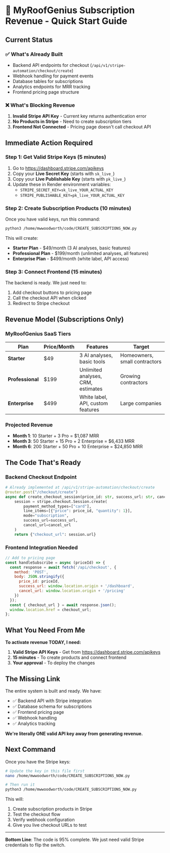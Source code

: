 # 🚀 MyRoofGenius Subscription Revenue - Quick Start Guide

## Current Status

### ✅ What's Already Built
- Backend API endpoints for checkout (`/api/v1/stripe-automation/checkout/create`)
- Webhook handling for payment events
- Database tables for subscriptions
- Analytics endpoints for MRR tracking
- Frontend pricing page structure

### ❌ What's Blocking Revenue
1. **Invalid Stripe API Key** - Current key returns authentication error
2. **No Products in Stripe** - Need to create subscription tiers
3. **Frontend Not Connected** - Pricing page doesn't call checkout API

## Immediate Action Required

### Step 1: Get Valid Stripe Keys (5 minutes)

1. Go to https://dashboard.stripe.com/apikeys
2. Copy your **Live Secret Key** (starts with `sk_live_`)
3. Copy your **Live Publishable Key** (starts with `pk_live_`)
4. Update these in Render environment variables:
   - `STRIPE_SECRET_KEY=sk_live_YOUR_ACTUAL_KEY`
   - `STRIPE_PUBLISHABLE_KEY=pk_live_YOUR_ACTUAL_KEY`

### Step 2: Create Subscription Products (10 minutes)

Once you have valid keys, run this command:

```bash
python3 /home/mwwoodworth/code/CREATE_SUBSCRIPTIONS_NOW.py
```

This will create:
- **Starter Plan** - $49/month (3 AI analyses, basic features)
- **Professional Plan** - $199/month (unlimited analyses, all features)
- **Enterprise Plan** - $499/month (white label, API access)

### Step 3: Connect Frontend (15 minutes)

The backend is ready. We just need to:
1. Add checkout buttons to pricing page
2. Call the checkout API when clicked
3. Redirect to Stripe checkout

## Revenue Model (Subscriptions Only)

### MyRoofGenius SaaS Tiers

| Plan | Price/Month | Features | Target |
|------|------------|----------|--------|
| **Starter** | $49 | 3 AI analyses, basic tools | Homeowners, small contractors |
| **Professional** | $199 | Unlimited analyses, CRM, estimates | Growing contractors |
| **Enterprise** | $499 | White label, API, custom features | Large companies |

### Projected Revenue

- **Month 1**: 10 Starter + 3 Pro = $1,087 MRR
- **Month 3**: 50 Starter + 15 Pro + 2 Enterprise = $6,433 MRR  
- **Month 6**: 200 Starter + 50 Pro + 10 Enterprise = $24,850 MRR

## The Code That's Ready

### Backend Checkout Endpoint
```python
# Already implemented at /api/v1/stripe-automation/checkout/create
@router.post("/checkout/create")
async def create_checkout_session(price_id: str, success_url: str, cancel_url: str):
    session = stripe.checkout.Session.create(
        payment_method_types=["card"],
        line_items=[{"price": price_id, "quantity": 1}],
        mode="subscription",
        success_url=success_url,
        cancel_url=cancel_url
    )
    return {"checkout_url": session.url}
```

### Frontend Integration Needed
```javascript
// Add to pricing page
const handleSubscribe = async (priceId) => {
  const response = await fetch('/api/checkout', {
    method: 'POST',
    body: JSON.stringify({
      price_id: priceId,
      success_url: window.location.origin + '/dashboard',
      cancel_url: window.location.origin + '/pricing'
    })
  });
  const { checkout_url } = await response.json();
  window.location.href = checkout_url;
};
```

## What You Need From Me

**To activate revenue TODAY, I need:**

1. **Valid Stripe API Keys** - Get from https://dashboard.stripe.com/apikeys
2. **15 minutes** - To create products and connect frontend
3. **Your approval** - To deploy the changes

## The Missing Link

The entire system is built and ready. We have:
- ✅ Backend API with Stripe integration
- ✅ Database schema for subscriptions
- ✅ Frontend pricing page
- ✅ Webhook handling
- ✅ Analytics tracking

**We're literally ONE valid API key away from generating revenue.**

## Next Command

Once you have the Stripe keys:

```bash
# Update the key in this file first
nano /home/mwwoodworth/code/CREATE_SUBSCRIPTIONS_NOW.py

# Then run it
python3 /home/mwwoodworth/code/CREATE_SUBSCRIPTIONS_NOW.py
```

This will:
1. Create subscription products in Stripe
2. Test the checkout flow
3. Verify webhook configuration
4. Give you live checkout URLs to test

---

**Bottom Line**: The code is 95% complete. We just need valid Stripe credentials to flip the switch.